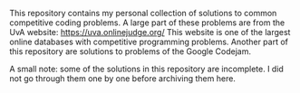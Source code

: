 This repository contains my personal collection of solutions to common competitive coding problems.
A large part of these problems are from the UvA website: https://uva.onlinejudge.org/ This website is one of the largest online databases with competitive programming problems.
Another part of this repository are solutions to problems of the Google Codejam.

A small note: some of the solutions in this repository are incomplete. I did not go through them one by one before archiving them here.

